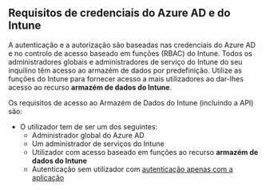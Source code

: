 <!-- This include is part of the Intune Data Warehouse documentation. -->

## <a name="azure-ad-and-intune-credential-requirements"></a>Requisitos de credenciais do Azure AD e do Intune

A autenticação e a autorização são baseadas nas credenciais do Azure AD e no controlo de acesso baseado em funções (RBAC) do Intune. Todos os administradores globais e administradores de serviço do Intune do seu inquilino têm acesso ao armazém de dados por predefinição. Utilize as funções do Intune para fornecer acesso a mais utilizadores ao dar-lhes acesso ao recurso **armazém de dados do Intune**.

Os requisitos de acesso ao Armazém de Dados do Intune (incluindo a API) são:

- O utilizador tem de ser um dos seguintes:
  - Administrador global do Azure AD
  - Um administrador de serviços do Intune
  - Utilizador com acesso baseado em funções ao recurso **armazém de dados do Intune**
  - Autenticação sem utilizador com [autenticação apenas com a aplicação](../developer/data-warehouse-app-only-auth.md) 
